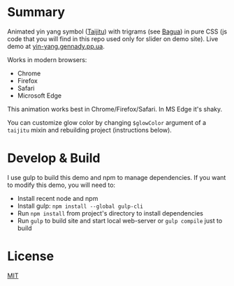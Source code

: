 # Summary

Animated yin yang symbol ([Taijitu](https://en.wikipedia.org/wiki/Taijitu)) with trigrams 
(see [Bagua](https://en.wikipedia.org/wiki/Bagua)) in pure CSS (js code that you will find in
this repo used only for slider on demo site). Live demo at 
[yin-yang.gennady.pp.ua](https://yin-yang.gennady.pp.ua/).

Works in modern browsers:
* Chrome
* Firefox
* Safari
* Microsoft Edge

This animation works best in Chrome/Firefox/Safari. In MS Edge it's shaky.

You can customize glow color by changing `$glowColor` argument of a `taijitu` mixin and 
rebuilding project (instructions below).

# Develop & Build

I use gulp to build this demo and npm to manage dependencies. If you want to modify this demo,
you will need to:

* Install recent node and npm
* Install gulp: ``npm install --global gulp-cli``
* Run ``npm install`` from project's directory to install dependencies
* Run ``gulp`` to build site and start local web-server or ``gulp compile`` just to build

# License
[MIT](https://opensource.org/licenses/MIT)